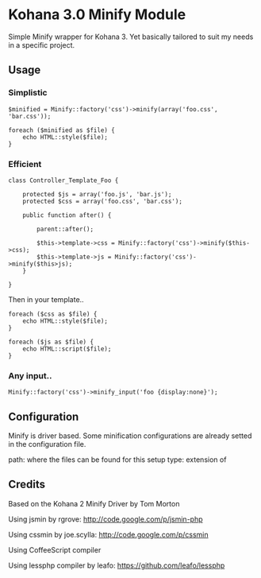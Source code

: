 # Kohana 3.0 Minify Module 

Simple Minify wrapper for Kohana 3. Yet basically tailored to suit my needs in a specific project.

## Usage

### Simplistic

    $minified = Minify::factory('css')->minify(array('foo.css', 'bar.css'));

    foreach ($minified as $file) {
        echo HTML::style($file);
    }

### Efficient

    class Controller_Template_Foo {

        protected $js = array('foo.js', 'bar.js');
        protected $css = array('foo.css', 'bar.css');

        public function after() {

            parent::after();

            $this->template->css = Minify::factory('css')->minify($this->css);
            $this->template->js = Minify::factory('css')->minify($this>js);
        }

    }

Then in your template..

    foreach ($css as $file) {
        echo HTML::style($file);
    }

    foreach ($js as $file) {
        echo HTML::script($file);
    }

### Any input..

    Minify::factory('css')->minify_input('foo {display:none}');

## Configuration

Minify is driver based. Some minification configurations are already setted in
the configuration file.

path: where the files can be found for this setup
type: extension of 

## Credits

Based on the Kohana 2 Minify Driver by Tom Morton 

Using jsmin by rgrove: http://code.google.com/p/jsmin-php 

Using cssmin by joe.scylla: http://code.google.com/p/cssmin

Using CoffeeScript compiler

Using lessphp compiler by leafo: https://github.com/leafo/lessphp
